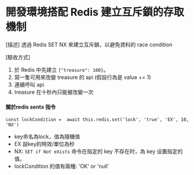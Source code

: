# 開發環境搭配 Redis 建立互斥鎖的存取機制

[描述]
透過 Redis SET NX 來建立互斥鎖，以避免資料的 race condition

[驗收方式]
1. 於 Redis 中先建立 ```{"treasure": 100}```。
2. 寫一隻可用來改變 treasure 的 api (假設行為是 value += 1)
3. 連續呼叫 api
4. treasure 在十秒內只能被改變一次

#### 關於redis sentx 指令
```!
const lockCondition =  await this.redis.set('lock', 'true', 'EX', 10, 'NX')
```
* key命名為lock，值為隨機值 
* EX 設key的時效/單位為秒
* NX: `SET if Not eXists` 命令在指定的 key 不存在时，為 key 设置指定的值。
* lockCondition 的值有兩種: 'OK' or 'null'
